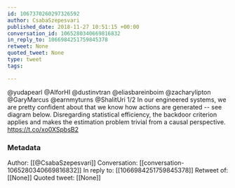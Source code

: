 ```yaml
---
id: 1067370260297326592
author: CsabaSzepesvari
published_date: 2018-11-27 10:51:15 +00:00
conversation_id: 1065280340669816832
in_reply_to: 1066984251759845378
retweet: None
quoted_tweet: None
type: tweet
tags:

---
```


@yudapearl @AIforHI @dustinvtran @eliasbareinboim @zacharylipton @GaryMarcus @earnmyturns @ShalitUri 1/2 In our engineered systems, we are pretty confident about that we know how actions are generated -- see diagram below. Disregarding statistical efficiency, the backdoor criterion applies and makes the estimation problem trivial from a causal perspective. https://t.co/xo0XSpbsB2

### Metadata

Author: [[@CsabaSzepesvari]]
Conversation: [[conversation-1065280340669816832]]
In reply to: [[1066984251759845378]]
Retweet of: [[None]]
Quoted tweet: [[None]]
